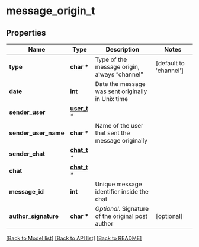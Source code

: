 # message_origin_t

## Properties
Name | Type | Description | Notes
------------ | ------------- | ------------- | -------------
**type** | **char \*** | Type of the message origin, always “channel” | [default to 'channel']
**date** | **int** | Date the message was sent originally in Unix time | 
**sender_user** | [**user_t**](user.md) \* |  | 
**sender_user_name** | **char \*** | Name of the user that sent the message originally | 
**sender_chat** | [**chat_t**](chat.md) \* |  | 
**chat** | [**chat_t**](chat.md) \* |  | 
**message_id** | **int** | Unique message identifier inside the chat | 
**author_signature** | **char \*** | *Optional*. Signature of the original post author | [optional] 

[[Back to Model list]](../README.md#documentation-for-models) [[Back to API list]](../README.md#documentation-for-api-endpoints) [[Back to README]](../README.md)



